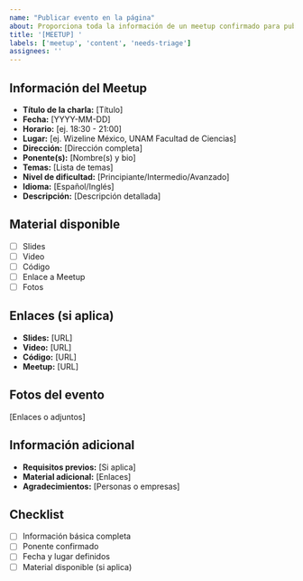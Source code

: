 ```yaml
---
name: "Publicar evento en la página"
about: Proporciona toda la información de un meetup confirmado para publicarlo en el sitio web
title: '[MEETUP] '
labels: ['meetup', 'content', 'needs-triage']
assignees: ''
---
```


## Información del Meetup

- **Título de la charla:** [Título]
- **Fecha:** [YYYY-MM-DD]
- **Horario:** [ej. 18:30 - 21:00]
- **Lugar:** [ej. Wizeline México, UNAM Facultad de Ciencias]
- **Dirección:** [Dirección completa]
- **Ponente(s):** [Nombre(s) y bio]
- **Temas:** [Lista de temas]
- **Nivel de dificultad:** [Principiante/Intermedio/Avanzado]
- **Idioma:** [Español/Inglés]
- **Descripción:** [Descripción detallada]

## Material disponible

- [ ] Slides
- [ ] Video
- [ ] Código
- [ ] Enlace a Meetup
- [ ] Fotos

## Enlaces (si aplica)

- **Slides:** [URL]
- **Video:** [URL]
- **Código:** [URL]
- **Meetup:** [URL]

## Fotos del evento

[Enlaces o adjuntos]

## Información adicional

- **Requisitos previos:** [Si aplica]
- **Material adicional:** [Enlaces]
- **Agradecimientos:** [Personas o empresas]

## Checklist

- [ ] Información básica completa
- [ ] Ponente confirmado
- [ ] Fecha y lugar definidos
- [ ] Material disponible (si aplica)
